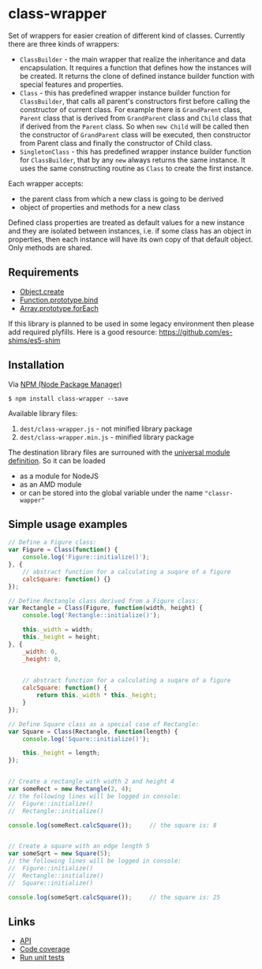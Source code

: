 # class-wrapper

Set of wrappers for easier creation of different kind of classes. Currently there are three kinds of wrappers:

* `ClassBuilder` - the main wrapper that realize the inheritance and data encapsulation. It requires a function that defines how the instances will be created. It returns the clone of defined instance builder function with special features and properties.
* `Class` - this has predefined wrapper instance builder function for `ClassBuilder`, that calls all parent's constructors first before calling the constructor of current class. For example there is `GrandParent` class, `Parent` class that is derived from `GrandParent` class and `Child` class that if derived from the `Parent` class. So when `new Child` will be called then the constructor of `GrandParent` class will be executed, then constructor from Parent class and finally the constructor of Child class.
* `SingletonClass` - this has predefined wrapper instance builder function for `ClassBuilder`, that by any `new` always returns the same instance. It uses the same constructing routine as `Class` to create the first instance.

Each wrapper accepts:
* the parent class from which a new class is going to be derived
* object of properties and methods for a new class

Defined class properties are treated as default values for a new instance and they are isolated between instances, i.e. if some class has an object in properties, then each instance will have its own copy of that default object. Only methods are shared.


## Requirements
* [Object.create](http://kangax.github.io/compat-table/es5/#test-Object.create)
* [Function.prototype.bind](http://caniuse.com/#feat=es5)
* [Array.prototype.forEach](http://caniuse.com/#feat=es5)

If this library is planned to be used in some legacy environment then please add required plyfills. Here is a good resource: https://github.com/es-shims/es5-shim


## Installation
Via [NPM (Node Package Manager)](https://github.com/npm/npm)
```
$ npm install class-wrapper --save
```

Available library files:

1. `dest/class-wrapper.js` - not minified library package
1. `dest/class-wrapper.min.js` - minified library package

The destination library files are surrouned with the [universal module definition](https://github.com/umdjs/umd/). So it can be loaded
- as a module for NodeJS
- as an AMD module
- or can be stored into the global variable under the name `"classr-wapper"`

## Simple usage examples

```js
// Define a Figure class:
var Figure = Class(function() {
	console.log('Figure::initialize()');
}, {
	// abstract function for a calculating a suqare of a figure
	calcSquare: function() {}
});

// Define Rectangle class derived from a Figure class:
var Rectangle = Class(Figure, function(width, height) {
	console.log('Rectangle::initialize()');

	this._width = width;
	this._height = height;
}, {
	_width: 0,
	_height: 0,

	
	// abstract function for a calculating a suqare of a figure
	calcSquare: function() {
		return this._width * this._height;
	}
});

// Define Square class as a special case of Rectangle:
var Square = Class(Rectangle, function(length) {
	console.log('Square::initialize()');

	this._height = length;
});


// Create a rectangle with width 2 and height 4
var someRect = new Rectangle(2, 4);
// the following lines will be logged in console:
//	Figure::initialize()
//	Rectangle::initialize()

console.log(someRect.calcSquare());		// the square is: 8


// Create a square with an edge length 5
var someSqrt = new Square(5);
// the following lines will be logged in console:
//	Figure::initialize()
//	Rectangle::initialize()
//	Square::initialize()

console.log(someSqrt.calcSquare());		// the square is: 25
```


## Links
* [API](http://valerii-zinchenko.github.io/class-wrapper/doc/index.html)
* [Code coverage](http://valerii-zinchenko.github.io/class-wrapper/coverage/index.html)
* [Run unit tests](http://valerii-zinchenko.github.io/class-wrapper/test/index.html)
